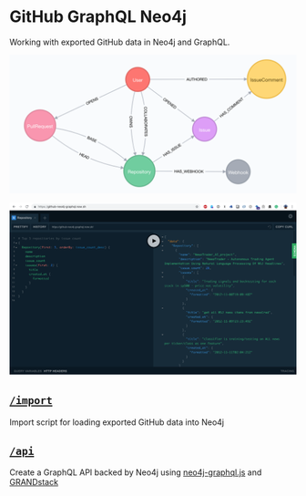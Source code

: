 # GitHub GraphQL Neo4j

Working with exported GitHub data in Neo4j and GraphQL.

![](img/datamodel.png)

![](img/playground.png)

## [`/import`](import/)

Import script for loading exported GitHub data into Neo4j

## [`/api`](api/)

Create a GraphQL API backed by Neo4j using [neo4j-graphql.js](https://grandstack.io/docs/neo4j-graphql-js.html) and [GRANDstack](https://grandstack.io/)